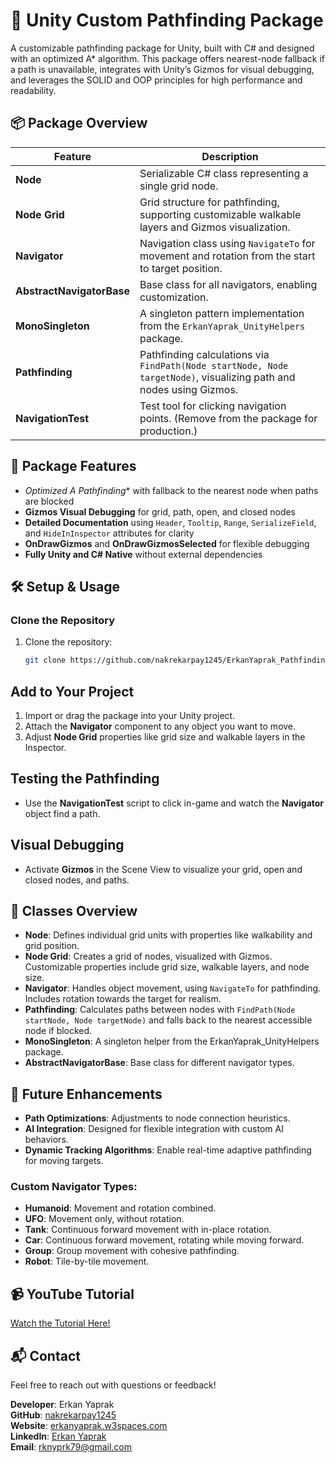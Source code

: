 # 🚀 Unity Custom Pathfinding Package

A customizable pathfinding package for Unity, built with C# and designed with an optimized A* algorithm. This package offers nearest-node fallback if a path is unavailable, integrates with Unity’s Gizmos for visual debugging, and leverages the SOLID and OOP principles for high performance and readability.

## 📦 Package Overview

| Feature          | Description                                                                                   |
|------------------|-----------------------------------------------------------------------------------------------|
| **Node**         | Serializable C# class representing a single grid node.                                        |
| **Node Grid**    | Grid structure for pathfinding, supporting customizable walkable layers and Gizmos visualization. |
| **Navigator**    | Navigation class using `NavigateTo` for movement and rotation from the start to target position. |
| **AbstractNavigatorBase** | Base class for all navigators, enabling customization.                           |
| **MonoSingleton**| A singleton pattern implementation from the `ErkanYaprak_UnityHelpers` package.               |
| **Pathfinding**  | Pathfinding calculations via `FindPath(Node startNode, Node targetNode)`, visualizing path and nodes using Gizmos. |
| **NavigationTest** | Test tool for clicking navigation points. (Remove from the package for production.)       |

## 🌌 Package Features

- **Optimized A* Pathfinding** with fallback to the nearest node when paths are blocked
- **Gizmos Visual Debugging** for grid, path, open, and closed nodes
- **Detailed Documentation** using `Header`, `Tooltip`, `Range`, `SerializeField`, and `HideInInspector` attributes for clarity
- **OnDrawGizmos** and **OnDrawGizmosSelected** for flexible debugging
- **Fully Unity and C# Native** without external dependencies

## 🛠️ Setup & Usage

### Clone the Repository

1. Clone the repository:
   ```bash
   git clone https://github.com/nakrekarpay1245/ErkanYaprak_Pathfinding.git
## Add to Your Project
1. Import or drag the package into your Unity project.
2. Attach the **Navigator** component to any object you want to move.
3. Adjust **Node Grid** properties like grid size and walkable layers in the Inspector.

## Testing the Pathfinding
- Use the **NavigationTest** script to click in-game and watch the **Navigator** object find a path.

## Visual Debugging
- Activate **Gizmos** in the Scene View to visualize your grid, open and closed nodes, and paths.

## 📐 Classes Overview
- **Node**: Defines individual grid units with properties like walkability and grid position.
- **Node Grid**: Creates a grid of nodes, visualized with Gizmos. Customizable properties include grid size, walkable layers, and node size.
- **Navigator**: Handles object movement, using `NavigateTo` for pathfinding. Includes rotation towards the target for realism.
- **Pathfinding**: Calculates paths between nodes with `FindPath(Node startNode, Node targetNode)` and falls back to the nearest accessible node if blocked.
- **MonoSingleton**: A singleton helper from the ErkanYaprak_UnityHelpers package.
- **AbstractNavigatorBase**: Base class for different navigator types.

## 🌟 Future Enhancements
- **Path Optimizations**: Adjustments to node connection heuristics.
- **AI Integration**: Designed for flexible integration with custom AI behaviors.
- **Dynamic Tracking Algorithms**: Enable real-time adaptive pathfinding for moving targets.

### Custom Navigator Types:
- **Humanoid**: Movement and rotation combined.
- **UFO**: Movement only, without rotation.
- **Tank**: Continuous forward movement with in-place rotation.
- **Car**: Continuous forward movement, rotating while moving forward.
- **Group**: Group movement with cohesive pathfinding.
- **Robot**: Tile-by-tile movement.

## 📹 YouTube Tutorial
[Watch the Tutorial Here!](<Your_Tutorial_Link>)

## 📬 Contact
Feel free to reach out with questions or feedback!

**Developer**: Erkan Yaprak  
**GitHub**: [nakrekarpay1245](https://github.com/nakrekarpay1245)  
**Website**: [erkanyaprak.w3spaces.com](https://erkanyaprak.w3spaces.com)  
**LinkedIn**: [Erkan Yaprak](https://www.linkedin.com/in/erkan-yaprak)  
**Email**: rknyprk79@gmail.com
